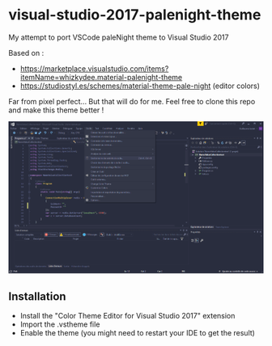 # visual-studio-2017-palenight-theme
My attempt to port VSCode paleNight theme to Visual Studio 2017

Based on :
- https://marketplace.visualstudio.com/items?itemName=whizkydee.material-palenight-theme
- https://studiostyl.es/schemes/material-theme-pale-night (editor colors)

Far from pixel perfect... But that will do for me. Feel free to clone this repo and make this theme better !

![ScreenShot](Screenshot_1.png)

## Installation

- Install the "Color Theme Editor for Visual Studio 2017" extension
- Import the .vstheme file
- Enable the theme (you might need to restart your IDE to get the result)
